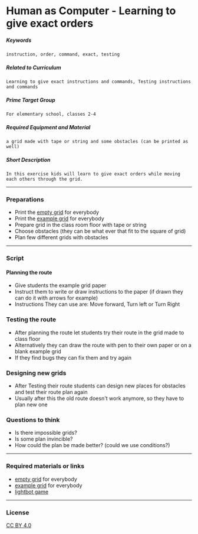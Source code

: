 # Human as Computer - Learning to give exact orders

##### Keywords

```
instruction, order, command, exact, testing
```
##### Related to Curriculum

```
Learning to give exact instructions and commands, Testing instructions and commands
```

##### Prime Target Group

```
For elementary school, classes 2-4
```

##### Required Equipment and Material

```
a grid made with tape or string and some obstacles (can be printed as well)
```

##### Short Description

```
In this exercise kids will learn to give exact orders while moving each others through the grid.
```

---

### Preparations

  * Print the [empty grid](https://github.com/futurice/eduSpice/blob/master/example/empty_grid.pdf) for everybody
  * Print the [example grid](https://github.com/futurice/eduSpice/blob/master/example/example_grid.pdf) for everybody
  * Prepare grid in the class room floor with tape or string
  * Choose obstacles (they can be what ever that fit to the square of grid)
  * Plan few different grids with obstacles

---

### Script

#### Planning the route

* Give students the example grid paper
* Instruct them to write or draw instructions to the paper (if drawn they can do it with arrows for example)
* Instructions They can use are: Move forward, Turn left or Turn Right

### Testing the route

* After planning the route let students try their route in the grid made to class floor
* Alternatively they can draw the route with pen to their own paper or on a blank example grid
* If they find bugs they can fix them and try again

### Designing new grids

* After Testing their route students can design new places for obstacles and test their route plan again
* Usually after this the old route doesn't work anymore, so they have to plan new one

### Questions to think

* Is there impossible grids?
* Is some plan invincible?
* How could the plan be made better? (could we use conditions?)

---
### Required materials or links

* [empty grid](https://github.com/futurice/eduSpice/blob/master/example/empty_grid.pdf) for everybody
* [example grid](https://github.com/futurice/eduSpice/blob/master/example/example_grid.pdf) for everybody
* [lightbot game](http://lightbot.com/)


---
### License
[CC BY 4.0](https://creativecommons.org/licenses/by/4.0/)




